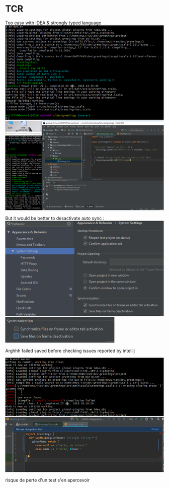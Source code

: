 # TCR

Too easy with IDEA & strongly typed language
![](1.png)
![](2.png)

But it would be better to desactivate auto sync :
![](3.png)
![](4.png)

Arghhh failed saved before checking issues
reported by intellij

![](6.png)
![](7.png)

risque de perte d'un test s'en apercevoir
